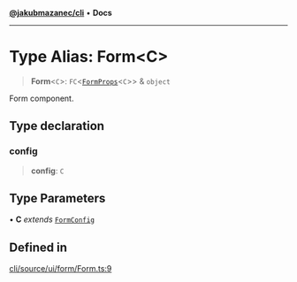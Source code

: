 [**@jakubmazanec/cli**](../README.md) • **Docs**

---

# Type Alias: Form\<C\>

> **Form**\<`C`\>: `FC`\<[`FormProps`](FormProps.md)\<`C`\>\> & `object`

Form component.

## Type declaration

### config

> **config**: `C`

## Type Parameters

• **C** _extends_ [`FormConfig`](FormConfig.md)

## Defined in

[cli/source/ui/form/Form.ts:9](https://github.com/jakubmazanec/tools/blob/05074a1dedd887672f015df129961cd35c75acfe/packages/cli/source/ui/form/Form.ts#L9)
